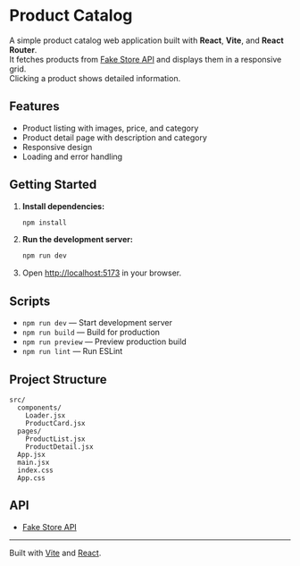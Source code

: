 # Product Catalog

A simple product catalog web application built with **React**, **Vite**, and **React Router**.  
It fetches products from [Fake Store API](https://fakestoreapi.com/) and displays them in a responsive grid.  
Clicking a product shows detailed information.

## Features

- Product listing with images, price, and category
- Product detail page with description and category
- Responsive design
- Loading and error handling

## Getting Started

1. **Install dependencies:**
   ```sh
   npm install
   ```

2. **Run the development server:**
   ```sh
   npm run dev
   ```

3. Open [http://localhost:5173](http://localhost:5173) in your browser.

## Scripts

- `npm run dev` — Start development server
- `npm run build` — Build for production
- `npm run preview` — Preview production build
- `npm run lint` — Run ESLint

## Project Structure

```
src/
  components/
    Loader.jsx
    ProductCard.jsx
  pages/
    ProductList.jsx
    ProductDetail.jsx
  App.jsx
  main.jsx
  index.css
  App.css
```

## API

- [Fake Store API](https://fakestoreapi.com/)

---

Built with [Vite](https://vitejs.dev/) and [React](https://react.dev/).
